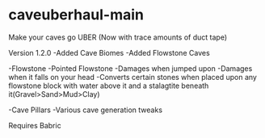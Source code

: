 # caveuberhaul-main
 Make your caves go UBER
 (Now with trace amounts of duct tape)

 Version 1.2.0
 -Added Cave Biomes
    -Added Flowstone Caves

-Flowstone
   -Pointed Flowstone
      -Damages when jumped upon
      -Damages when it falls on your head
      -Converts certain stones when placed upon any flowstone block with water above it and a stalagtite beneath it(Gravel>Sand>Mud>Clay)

-Cave Pillars
-Various cave generation tweaks
 
 Requires Babric
